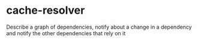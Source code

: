 cache-resolver
==============

Describe a graph of dependencies, notify about a change in a dependency and notify the other dependencies that rely on it
